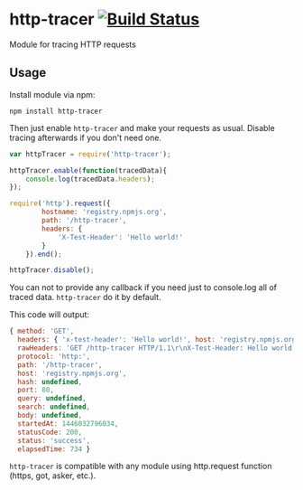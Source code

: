 # http-tracer [![Build Status](https://travis-ci.org/frux/http-tracer.svg?branch=master)](https://travis-ci.org/frux/http-tracer)
Module for tracing HTTP requests

## Usage
Install module via npm:

``npm install http-tracer``

Then just enable ``http-tracer`` and make your requests as usual. Disable tracing afterwards if you don't need one.

```js
var httpTracer = require('http-tracer');

httpTracer.enable(function(tracedData){
    console.log(tracedData.headers);
});

require('http').request({
        hostname: 'registry.npmjs.org',
        path: '/http-tracer',
        headers: {
            'X-Test-Header': 'Hello world!'
        }
    }).end();

httpTracer.disable();
```

You can not to provide any callback if you need just to console.log all of traced data. ``http-tracer`` do it by default.

This code will output:

```js
{ method: 'GET',
  headers: { 'x-test-header': 'Hello world!', host: 'registry.npmjs.org' },
  rawHeaders: 'GET /http-tracer HTTP/1.1\r\nX-Test-Header: Hello world!\r\nHost: registry.npmjs.org\r\nConnection: close\r\n\r\n',
  protocol: 'http:',
  path: '/http-tracer',
  host: 'registry.npmjs.org',
  hash: undefined,
  port: 80,
  query: undefined,
  search: undefined,
  body: undefined,
  startedAt: 1446032796034,
  statusCode: 200,
  status: 'success',
  elapsedTime: 734 }
```

``http-tracer`` is compatible with any module using http.request function (https, got, asker, etc.).
